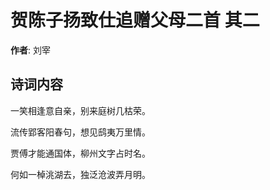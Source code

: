 # 贺陈子扬致仕追赠父母二首  其二

**作者**: 刘宰

## 诗词内容

一笑相逢意自亲，别来庭树几枯荣。

流传郢客阳春句，想见鸱夷万里情。

贾傅才能通国体，柳州文字占时名。

何如一棹洮湖去，独泛沧波弄月明。


